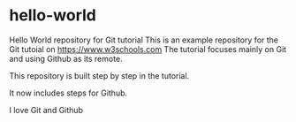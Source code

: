 # hello-world
Hello World repository for Git tutorial
This is an example repository for the Git tutoial on https://www.w3schools.com
The tutorial focuses mainly on Git and using Github as its remote.

This repository is built step by step in the tutorial.

It now includes steps for Github.

I love Git and Github
